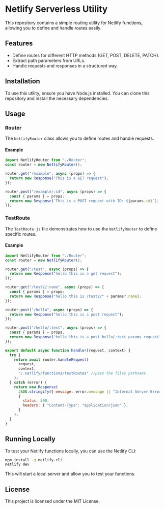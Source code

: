 # Netlify Serverless Utility

This repository contains a simple routing utility for Netlify functions, allowing you to define and handle routes easily.

## Features

- Define routes for different HTTP methods (GET, POST, DELETE, PATCH).
- Extract path parameters from URLs.
- Handle requests and responses in a structured way.

## Installation

To use this utility, ensure you have Node.js installed. You can clone this repository and install the necessary dependencies.

## Usage

### Router

The `NetlifyRouter` class allows you to define routes and handle requests.

#### Example

```javascript
import NetlifyRouter from "./Router";
const router = new NetlifyRouter();

router.get("/example", async (props) => {
  return new Response("This is a GET request");
});

router.post("/example/:id", async (props) => {
  const { params } = props;
  return new Response(`This is a POST request with ID: ${params.id}`);
});
```

### TestRoute

The `TestRoute.js` file demonstrates how to use the `NetlifyRouter` to define specific routes.

#### Example

```javascript
import NetlifyRouter from "./Router";
const router = new NetlifyRouter();

router.get("/test", async (props) => {
  return new Response("hello this is a get request");
});

router.get("/test2/:name", async (props) => {
  const { params } = props;
  return new Response("hello this is /test2/" + params?.name);
});

router.post("/hello", async (props) => {
  return new Response("hello this is a post request");
});

router.post("/hello/:test", async (props) => {
  const { params } = props;
  return new Response("hello this is a post hello/:test params request");
});

export default async function handler(request, context) {
  try {
    return await router.handleRequest(
      request,
      context,
      "/.netlify/functions/testRoutes" //pass the files pathname
    );
  } catch (error) {
    return new Response(
      JSON.stringify({ message: error.message || "Internal Server Error" }),
      {
        status: 500,
        headers: { "Content-Type": "application/json" },
      }
    );
  }
}
```

## Running Locally

To test your Netlify functions locally, you can use the Netlify CLI:

```bash
npm install -g netlify-cli
netlify dev
```

This will start a local server and allow you to test your functions.

## License

This project is licensed under the MIT License.
